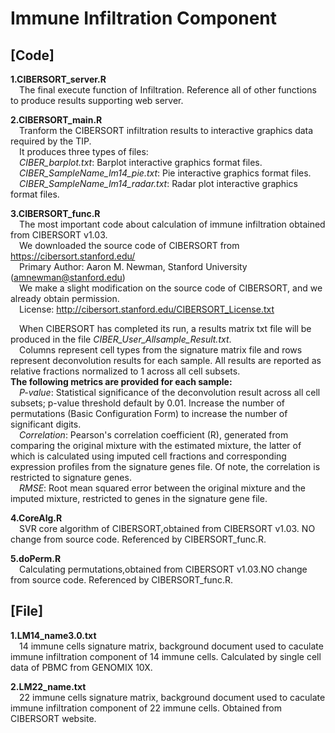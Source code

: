 # Immune Infiltration Component
## [Code]

**1.CIBERSORT_server.R**  
&ensp;&ensp;The final execute function of Infiltration. Reference all of other functions to produce results supporting web server.  

**2.CIBERSORT_main.R**  
&ensp;&ensp;Tranform the CIBERSORT infiltration results to interactive graphics data required by the TIP.  
&ensp;&ensp;It produces three types of files:   
&ensp;&ensp;*CIBER_barplot.txt*: Barplot interactive graphics format files.  
&ensp;&ensp;*CIBER_SampleName_lm14_pie.txt*: Pie interactive graphics format files.  
&ensp;&ensp;*CIBER_SampleName_lm14_radar.txt*: Radar plot interactive graphics format files.  

**3.CIBERSORT_func.R**    
&ensp;&ensp;The most important code about calculation of immune infiltration obtained from CIBERSORT v1.03.  
&ensp;&ensp;We downloaded the source code of CIBERSORT from https://cibersort.stanford.edu/   
&ensp;&ensp;Primary Author: Aaron M. Newman, Stanford University (amnewman@stanford.edu)  
&ensp;&ensp;We make a slight modification on the source code of CIBERSORT, and we already obtain permission.  
&ensp;&ensp;License: http://cibersort.stanford.edu/CIBERSORT_License.txt  

&ensp;&ensp;When CIBERSORT has completed its run, a results matrix txt file will be produced in the file *CIBER_User_Allsample_Result.txt*.  
&ensp;&ensp;Columns represent cell types from the signature matrix file and rows represent deconvolution results for each sample. All results are reported as relative fractions normalized to 1 across all cell subsets.  
**The following metrics are provided for each sample:**  
&ensp;&ensp;*P-value*: Statistical significance of the deconvolution result across all cell subsets; p-value threshold default by 0.01. Increase the number of permutations (Basic Configuration Form) to increase the number of significant digits.  
&ensp;&ensp;*Correlation*: Pearson's correlation coefficient (R), generated from comparing the original mixture with the estimated mixture, the latter of which is calculated using imputed cell fractions and corresponding expression profiles from the signature genes file. Of note, the correlation is restricted to signature genes.  
&ensp;&ensp;*RMSE*: Root mean squared error between the original mixture and the imputed mixture, restricted to genes in the signature gene file.  

**4.CoreAlg.R**  
&ensp;&ensp;SVR core algorithm of CIBERSORT,obtained from CIBERSORT v1.03. NO change from source code. Referenced by CIBERSORT_func.R.   

**5.doPerm.R**  
&ensp;&ensp;Calculating permutations,obtained from CIBERSORT v1.03.NO change from source code. Referenced by CIBERSORT_func.R.    


## [File]
**1.LM14_name3.0.txt**  
&ensp;&ensp;14 immune cells signature matrix, background document used to caculate immune infiltration component of 14 immune cells. Calculated by single cell data of PBMC from GENOMIX 10X.  

**2.LM22_name.txt**  
&ensp;&ensp;22 immune cells signature matrix, background document used to caculate immune infiltration component of 22 immune cells. Obtained from CIBERSORT website.  
